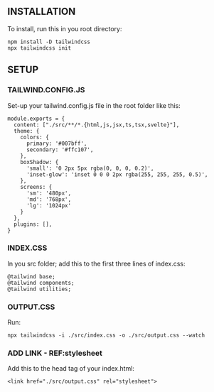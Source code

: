 ## INSTALLATION
To install, run this in you root directory:

```
npm install -D tailwindcss
npx tailwindcss init
```

## SETUP
### TAILWIND.CONFIG.JS
Set-up your tailwind.config.js file in the root folder like this:
```
module.exports = {
  content: ["./src/**/*.{html,js,jsx,ts,tsx,svelte}"],
  theme: {
    colors: {
      primary: '#007bff',
      secondary: '#ffc107',
    },
    boxShadow: {
      'small': '0 2px 5px rgba(0, 0, 0, 0.2)',
      'inset-glow': 'inset 0 0 0 2px rgba(255, 255, 255, 0.5)',
    },
    screens: {
      'sm': '480px',
      'md': '768px',
      'lg': '1024px'
    }
  },
  plugins: [],
}
```

### INDEX.CSS
In you src folder; add this to the first three lines of index.css:
```
@tailwind base;
@tailwind components;
@tailwind utilities;
```

### OUTPUT.CSS
Run:
```
npx tailwindcss -i ./src/index.css -o ./src/output.css --watch
```

### ADD LINK - REF:stylesheet
Add this to the head tag of your index.html:
```
<link href="./src/output.css" rel="stylesheet">
```